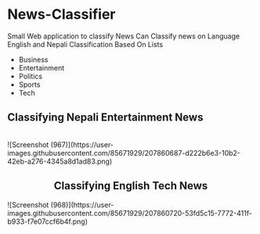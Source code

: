 # News-Classifier
Small Web application to classify News
Can Classify news on Language English and Nepali
Classification Based On Lists
<ul>
<li> Business </li>
<li> Entertainment </li>
<li> Politics </li>
<li> Sports </li>
<li> Tech </li>
</ul>

<h2>Classifying Nepali Entertainment News</h2><br>
![Screenshot (967)](https://user-images.githubusercontent.com/85671929/207860687-d222b6e3-10b2-42eb-a276-4345a8d1ad83.png)
<h2><center>Classifying English Tech News</center></h2>
![Screenshot (968)](https://user-images.githubusercontent.com/85671929/207860720-53fd5c15-7772-411f-b933-f7e07ccf6b4f.png)
 
